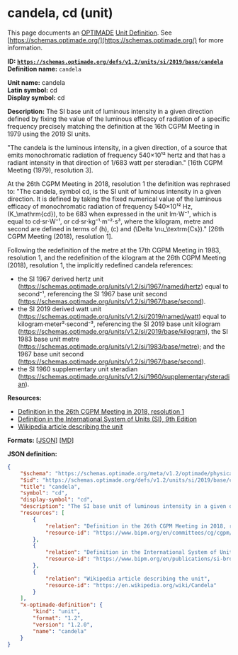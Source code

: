 # candela, cd (unit)

This page documents an [OPTIMADE](https://www.optimade.org/) [Unit Definition](https://schemas.optimade.org/#definitions). See [https://schemas.optimade.org/](https://schemas.optimade.org/) for more information.

**ID: [`https://schemas.optimade.org/defs/v1.2/units/si/2019/base/candela`](https://schemas.optimade.org/defs/v1.2/units/si/2019/base/candela.md)**  
**Definition name:** `candela`

**Unit name:** candela  
**Latin symbol:** cd  
**Display symbol:** cd  
  
**Description:** The SI base unit of luminous intensity in a given direction defined by fixing the value of the luminous efficacy of radiation of a specific frequency precisely matching the definition at the 16th CGPM Meeting in 1979 using the 2019 SI units.

"The candela is the luminous intensity, in a given direction, of a source that emits monochromatic radiation of frequency 540×10¹² hertz and that has a radiant intensity in that direction of 1/683 watt per steradian." [16th CGPM Meeting (1979), resolution 3].

At the 26th CGPM Meeting in 2018, resolution 1 the definition was rephrased to: "The candela, symbol cd, is the SI unit of luminous intensity in a given direction. It is defined by taking the fixed numerical value of the luminous efficacy of monochromatic radiation of frequency 540×10¹² Hz, \(K_\mathrm{cd}\), to be 683 when expressed in the unit lm⋅W⁻¹, which is equal to cd⋅sr⋅W⁻¹, or cd⋅sr⋅kg⁻¹⋅m⁻²⋅s³, where the kilogram, metre and second are defined in terms of \(h\), \(c\) and \(\Delta \nu_\textrm{Cs}\)." [26th CGPM Meeting (2018), resolution 1].

Following the redefinition of the metre at the 17th CGPM Meeting in 1983, resolution 1, and the redefinition of the kilogram at the 26th CGPM Meeting (2018), resolution 1, the implicitly redefined candela references:

- the SI 1967 derived hertz unit (https://schemas.optimade.org/units/v1.2/si/1967/named/hertz) equal to second⁻¹, referencing the SI 1967 base unit second (https://schemas.optimade.org/units/v1.2/si/1967/base/second).
- the SI 2019 derived watt unit (https://schemas.optimade.org/units/v1.2/si/2019/named/watt) equal to kilogram·meter²·second⁻³, referencing the SI 2019 base unit kilogram (https://schemas.optimade.org/units/v1.2/si/2019/base/kilogram), the SI 1983 base unit metre (https://schemas.optimade.org/units/v1.2/si/1983/base/metre); and the 1967 base unit second (https://schemas.optimade.org/units/v1.2/si/1967/base/second).
- the SI 1960 supplementary unit steradian (https://schemas.optimade.org/units/v1.2/si/1960/supplementary/steradian).

**Resources:**

- [Definition in the 26th CGPM Meeting in 2018, resolution 1](https://www.bipm.org/en/committees/cg/cgpm/26-2018/resolution-1)
- [Definition in the International System of Units (SI), 9th Edition](https://www.bipm.org/en/publications/si-brochure)
- [Wikipedia article describing the unit](https://en.wikipedia.org/wiki/Candela)


**Formats:** [[JSON](candela.json)] [[MD](candela.md)]

**JSON definition:**

``` json
{
    "$schema": "https://schemas.optimade.org/meta/v1.2/optimade/physical_unit_definition.md",
    "$id": "https://schemas.optimade.org/defs/v1.2/units/si/2019/base/candela",
    "title": "candela",
    "symbol": "cd",
    "display-symbol": "cd",
    "description": "The SI base unit of luminous intensity in a given direction defined by fixing the value of the luminous efficacy of radiation of a specific frequency precisely matching the definition at the 16th CGPM Meeting in 1979 using the 2019 SI units.\n\n\"The candela is the luminous intensity, in a given direction, of a source that emits monochromatic radiation of frequency 540\u00d710\u00b9\u00b2 hertz and that has a radiant intensity in that direction of 1/683 watt per steradian.\" [16th CGPM Meeting (1979), resolution 3].\n\nAt the 26th CGPM Meeting in 2018, resolution 1 the definition was rephrased to: \"The candela, symbol cd, is the SI unit of luminous intensity in a given direction. It is defined by taking the fixed numerical value of the luminous efficacy of monochromatic radiation of frequency 540\u00d710\u00b9\u00b2 Hz, \\(K_\\mathrm{cd}\\), to be 683 when expressed in the unit lm\u22c5W\u207b\u00b9, which is equal to cd\u22c5sr\u22c5W\u207b\u00b9, or cd\u22c5sr\u22c5kg\u207b\u00b9\u22c5m\u207b\u00b2\u22c5s\u00b3, where the kilogram, metre and second are defined in terms of \\(h\\), \\(c\\) and \\(\\Delta \\nu_\\textrm{Cs}\\).\" [26th CGPM Meeting (2018), resolution 1].\n\nFollowing the redefinition of the metre at the 17th CGPM Meeting in 1983, resolution 1, and the redefinition of the kilogram at the 26th CGPM Meeting (2018), resolution 1, the implicitly redefined candela references:\n\n- the SI 1967 derived hertz unit (https://schemas.optimade.org/units/v1.2/si/1967/named/hertz) equal to second\u207b\u00b9, referencing the SI 1967 base unit second (https://schemas.optimade.org/units/v1.2/si/1967/base/second).\n- the SI 2019 derived watt unit (https://schemas.optimade.org/units/v1.2/si/2019/named/watt) equal to kilogram\u00b7meter\u00b2\u00b7second\u207b\u00b3, referencing the SI 2019 base unit kilogram (https://schemas.optimade.org/units/v1.2/si/2019/base/kilogram), the SI 1983 base unit metre (https://schemas.optimade.org/units/v1.2/si/1983/base/metre); and the 1967 base unit second (https://schemas.optimade.org/units/v1.2/si/1967/base/second).\n- the SI 1960 supplementary unit steradian (https://schemas.optimade.org/units/v1.2/si/1960/supplementary/steradian).",
    "resources": [
        {
            "relation": "Definition in the 26th CGPM Meeting in 2018, resolution 1",
            "resource-id": "https://www.bipm.org/en/committees/cg/cgpm/26-2018/resolution-1"
        },
        {
            "relation": "Definition in the International System of Units (SI), 9th Edition",
            "resource-id": "https://www.bipm.org/en/publications/si-brochure"
        },
        {
            "relation": "Wikipedia article describing the unit",
            "resource-id": "https://en.wikipedia.org/wiki/Candela"
        }
    ],
    "x-optimade-definition": {
        "kind": "unit",
        "format": "1.2",
        "version": "1.2.0",
        "name": "candela"
    }
}
```